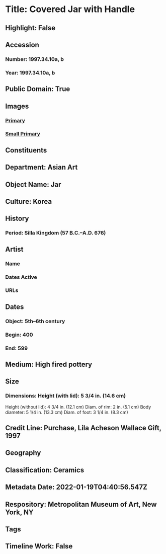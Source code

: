# Title: Covered Jar with Handle
## Highlight: False
## Accession
### Number: 1997.34.10a, b
### Year: 1997.34.10a, b
## Public Domain: True
## Images
### [Primary](https://images.metmuseum.org/CRDImages/as/original/1997_34_10.JPG)
### [Small Primary](https://images.metmuseum.org/CRDImages/as/web-large/1997_34_10.JPG)
## Constituents
## Department: Asian Art
## Object Name: Jar
## Culture: Korea
## History
### Period: Silla Kingdom (57 B.C.–A.D. 676)
## Artist
### Name
### Dates Active
### URLs
## Dates
### Object: 5th–6th century
### Begin: 400
### End: 599
## Medium: High fired pottery
## Size
### Dimensions: Height (with lid): 5 3/4 in. (14.6 cm)
Height (without lid): 4 3/4 in. (12.1 cm)
Diam. of rim: 2 in. (5.1 cm)
Body diameter: 5 1/4 in. (13.3 cm)
Diam. of foot: 3 1/4 in. (8.3 cm)
## Credit Line: Purchase, Lila Acheson Wallace Gift, 1997
## Geography
## Classification: Ceramics
## Metadata Date: 2022-01-19T04:40:56.547Z
## Respository: Metropolitan Museum of Art, New York, NY
## Tags
## Timeline Work: False